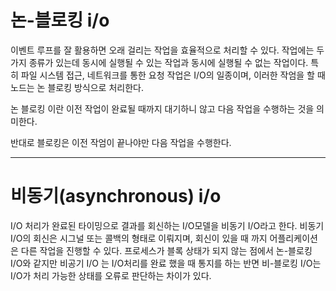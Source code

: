 # 논-블로킹 i/o

이벤트 루프를 잘 활용하면 오래 걸리는 작업을 효율적으로 처리할 수 있다. 작업에는 두 가지 종류가 있는데 동시에 실행될 수 있는 작업과 동시에 실행될 수 없는 작업이다. 특히 파일 시스템 접근, 네트워크를 통한 요청 작업은 I/O의 일종이며, 이러한 작엄을 할 때 노드는 논 블로킹 방식으로 처리한다.

논 블로킹 이란 이전 작업이 완료될 때까지 대기하니 않고 다음 작업을 수행하는 것을 의미한다.

반대로 블로킹은 이전 작엄이 끝나야만 다음 작업을 수행한다.

---

# 비동기(asynchronous) i/o

I/O 처리가 완료된 타이밍으로 결과를 회신하는 I/O모델을 비동기 I/O라고 한다. 비동기 I/O의 회신은 시그널 또는 콜백의 형태로 이뤄지며, 회신이 있을 때 까지 어플리케이션은 다른 작업을 진행할 수 있다. 프로세스가 블록 상태가 되지 않는 점에서 논-블로킹 I/O와 같지만 비공기 I/O 는 I/O처리를 완료 했을 때 통지를 하는 반면 비-블로킹 I/O는 I/O가 처리 가능한 상태를 오류로 판단하는 차이가 있다.
